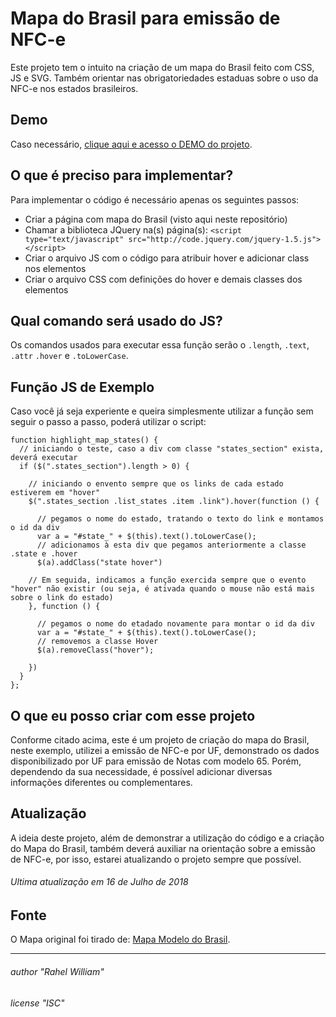 # Mapa do Brasil para emissão de NFC-e
Este projeto tem o intuito na criação de um mapa do Brasil feito com CSS, JS e SVG. Também orientar nas obrigatoriedades estaduas sobre o uso da NFC-e nos estados brasileiros.

## Demo
Caso necessário, [clique aqui e acesso o DEMO do projeto](https://codepen.io/rahelwilliam/pen/PBNGpL).

## O que é preciso para implementar?
Para implementar o código é necessário apenas os seguintes passos:

* Criar a página com mapa do Brasil (visto aqui neste repositório) 
* Chamar a biblioteca JQuery na(s) página(s): `<script type="text/javascript" src="http://code.jquery.com/jquery-1.5.js"></script>`
* Criar o arquivo JS com o código para atribuir hover e adicionar class nos elementos
* Criar o arquivo CSS com definições do hover e demais classes dos elementos

## Qual comando será usado do JS?
Os comandos usados para executar essa função serão o `.length`, `.text`, `.attr` `.hover` e `.toLowerCase`.

## Função JS de Exemplo
Caso você já seja experiente e queira simplesmente utilizar a função sem seguir o passo a passo, poderá utilizar o script:

```
function highlight_map_states() {
  // iniciando o teste, caso a div com classe "states_section" exista, deverá executar
  if ($(".states_section").length > 0) { 
    
    // iniciando o envento sempre que os links de cada estado estiverem em "hover"
    $(".states_section .list_states .item .link").hover(function () { 
      
      // pegamos o nome do estado, tratando o texto do link e montamos o id da div
      var a = "#state_" + $(this).text().toLowerCase(); 
      // adicionamos à esta div que pegamos anteriormente a classe .state e .hover
      $(a).addClass("state hover") 
    
    // Em seguida, indicamos a função exercida sempre que o evento "hover" não existir (ou seja, é ativada quando o mouse não está mais sobre o link do estado)
    }, function () {
      
      // pegamos o nome do etadado novamente para montar o id da div
      var a = "#state_" + $(this).text().toLowerCase();
      // removemos a classe Hover
      $(a).removeClass("hover"); 

    })
  }
};
```

## O que eu posso criar com esse projeto
Conforme citado acima, este é um projeto de criação do mapa do Brasil, neste exemplo, utilizei a emissão de NFC-e por UF, demonstrado os dados disponibilizado por UF para emissão de Notas com modelo 65. Porém, dependendo da sua necessidade, é possível adicionar diversas informações diferentes ou complementares.

## Atualização
A ideia deste projeto, além de demonstrar a utilização do código e a criação do Mapa do Brasil, também deverá auxiliar na orientação sobre a emissão de NFC-e, por isso, estarei atualizando o projeto sempre que possível. 

###### Ultima atualização em 16 de Julho de 2018

## Fonte 
O Mapa original foi tirado de: [Mapa Modelo do Brasil](https://codepen.io/fabiogoodoy/pen/wgipx).

*** 

###### author "Rahel William"
###### license "ISC"
